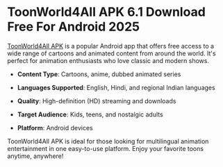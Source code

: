 ﻿# ToonWorld4All APK 6.1 Download Free For Android 2025

[ToonWorld4All APK](https://tinyurl.com/3ndmedur) is a popular Android app that offers free access to a wide range of cartoons and animated content from around the world. It's perfect for animation enthusiasts who love classic and modern shows.

-   **Content Type**: Cartoons, anime, dubbed animated series
    
-   **Languages Supported**: English, Hindi, and regional Indian languages
    
-   **Quality**: High-definition (HD) streaming and downloads
    
-   **Target Audience**: Kids, teens, and nostalgic adults
    
-   **Platform**: Android devices
    

ToonWorld4All APK is ideal for those looking for multilingual animation entertainment in one easy-to-use platform. Enjoy your favorite toons anytime, anywhere!
